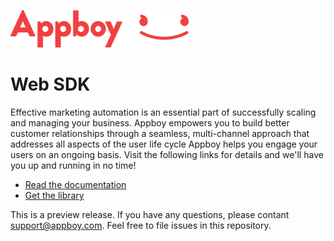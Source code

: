 ![Appboy Logo](https://github.com/Appboy/appboy-web-sdk/blob/master/Appboy_Logo_Smiley_Red.png)

# Web SDK

Effective marketing automation is an essential part of successfully scaling and managing your business. Appboy empowers you to build better customer relationships through a seamless, multi-channel approach that addresses all aspects of the user life cycle Appboy helps you engage your users on an ongoing basis. Visit the following links for details and we'll have you up and running in no time!

- [Read the documentation](https://js.appboycdn.com/web-sdk/doc/module-appboy.html)
- [Get the library](https://js.appboycdn.com/web-sdk/appboy.min.js)

This is a preview release. If you have any questions, please contant support@appboy.com. Feel free to file issues in this repository.
